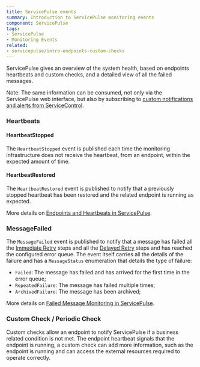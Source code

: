 ```yaml
---
title: ServicePulse events
summary: Introduction to ServicePulse monitoring events
component: ServicePulse
tags:
- ServicePulse
- Monitoring Events
related:
- servicepulse/intro-endpoints-custom-checks
---
```


ServicePulse gives an overview of the system health, based on endpoints heartbeats and custom checks, and a detailed view of all the failed messages.

Note: The same information can be consumed, not only via the ServicePulse web interface, but also by subscribing to [custom notifications and alerts from ServiceControl](/servicecontrol/contracts.md).


### Heartbeats


#### HeartbeatStopped

The `HeartbeatStopped` event is published each time the monitoring infrastructure does not receive the heartbeat, from an endpoint, within the expected amount of time.


#### HeartbeatRestored

The `HeartbeatRestored` event is published to notify that a previously stopped heartbeat has been restored and the related endpoint is running as expected.

More details on [Endpoints and Heartbeats in ServicePulse](intro-endpoints-heartbeats.md).


### MessageFailed

The `MessageFailed` event is published to notify that a message has failed all the [Immediate Retry](/nservicebus/recoverability/#immediate-retries) steps and all the [Delayed Retry](/nservicebus/recoverability/#delayed-retries) steps and has reached the configured error queue. The event itself carries all the details of the failure and has a `MessageStatus` enumeration that details the type of failure:

 * `Failed`: The message has failed and has arrived for the first time in the error queue;
 * `RepeatedFailure`: The message has failed multiple times;
 * `ArchivedFailure`: The message has been archived;

More details on [Failed Message Monitoring in ServicePulse](intro-failed-messages.md).


### Custom Check / Periodic Check

Custom checks allow an endpoint to notify ServicePulse if a business related condition is not met. The endpoint heartbeat signals that the endpoint is running, a custom check can add more information, such as the endpoint is running and can access the external resources required to operate correctly.
